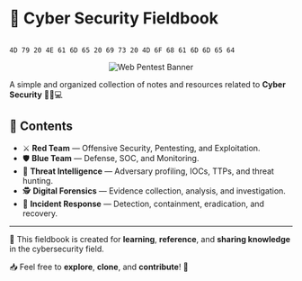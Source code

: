 # 📘 Cyber Security Fieldbook
```

4D 79 20 4E 61 6D 65 20 69 73 20 4D 6F 68 61 6D 6D 65 64
```
<p align="center">
  <img src="/assets/cyber_security.png" alt="Web Pentest Banner">
</p>


A simple and organized collection of notes and resources related to **Cyber Security** 🕵️‍♂️💻

## 📂 Contents

- ⚔️ **Red Team** — Offensive Security, Pentesting, and Exploitation.  
- 🛡️ **Blue Team** — Defense, SOC, and Monitoring.  
- 🧠 **Threat Intelligence** — Adversary profiling, IOCs, TTPs, and threat hunting.  
- 🕵️ **Digital Forensics** — Evidence collection, analysis, and investigation.  
- 🚨 **Incident Response** — Detection, containment, eradication, and recovery.


---

🔐 This fieldbook is created for **learning**, **reference**, and **sharing knowledge** in the cybersecurity field.

📥 Feel free to **explore**, **clone**, and **contribute**! 🚀


